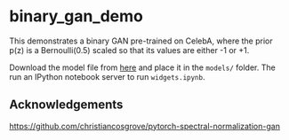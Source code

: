 # binary_gan_demo

This demonstrates a binary GAN pre-trained on CelebA, where the prior p(z) is a Bernoulli(0.5) scaled so that its values are either -1 or +1.

Download the model file from [here](https://mega.nz/#!sP5TmQgL!G3t_928bR3uQRmjETOHfK_xAjISKPYJ61iGvedkL7A4) and place it in the `models/` folder. The run an IPython notebook server to run `widgets.ipynb`.

## Acknowledgements

https://github.com/christiancosgrove/pytorch-spectral-normalization-gan
